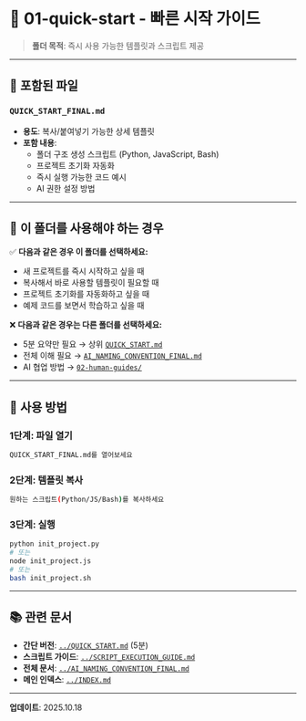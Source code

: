 # 📁 01-quick-start - 빠른 시작 가이드

> **폴더 목적**: 즉시 사용 가능한 템플릿과 스크립트 제공

---

## 📄 포함된 파일

### `QUICK_START_FINAL.md`
- **용도**: 복사/붙여넣기 가능한 상세 템플릿
- **포함 내용**:
  - 폴더 구조 생성 스크립트 (Python, JavaScript, Bash)
  - 프로젝트 초기화 자동화
  - 즉시 실행 가능한 코드 예시
  - AI 권한 설정 방법

---

## 🎯 이 폴더를 사용해야 하는 경우

✅ **다음과 같은 경우 이 폴더를 선택하세요:**
- 새 프로젝트를 즉시 시작하고 싶을 때
- 복사해서 바로 사용할 템플릿이 필요할 때
- 프로젝트 초기화를 자동화하고 싶을 때
- 예제 코드를 보면서 학습하고 싶을 때

❌ **다음과 같은 경우는 다른 폴더를 선택하세요:**
- 5분 요약만 필요 → 상위 [`QUICK_START.md`](../QUICK_START.md)
- 전체 이해 필요 → [`AI_NAMING_CONVENTION_FINAL.md`](../AI_NAMING_CONVENTION_FINAL.md)
- AI 협업 방법 → [`02-human-guides/`](../02-human-guides/)

---

## 🚀 사용 방법

### 1단계: 파일 열기
```bash
QUICK_START_FINAL.md를 열어보세요
```

### 2단계: 템플릿 복사
```bash
원하는 스크립트(Python/JS/Bash)를 복사하세요
```

### 3단계: 실행
```bash
python init_project.py
# 또는
node init_project.js
# 또는
bash init_project.sh
```

---

## 📚 관련 문서

- **간단 버전**: [`../QUICK_START.md`](../QUICK_START.md) (5분)
- **스크립트 가이드**: [`../SCRIPT_EXECUTION_GUIDE.md`](../SCRIPT_EXECUTION_GUIDE.md)
- **전체 문서**: [`../AI_NAMING_CONVENTION_FINAL.md`](../AI_NAMING_CONVENTION_FINAL.md)
- **메인 인덱스**: [`../INDEX.md`](../INDEX.md)

---

**업데이트**: 2025.10.18

